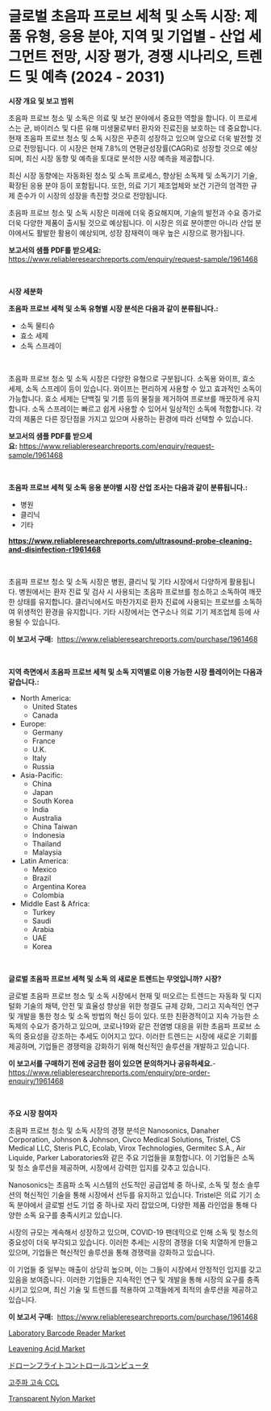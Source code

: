 <p><h1>글로벌 초음파 프로브 세척 및 소독 시장: 제품 유형, 응용 분야, 지역 및 기업별 - 산업 세그먼트 전망, 시장 평가, 경쟁 시나리오, 트렌드 및 예측 (2024 - 2031)</h1></p><p><strong>시장 개요 및 보고 범위</strong></p>
<p><p>초음파 프로브 청소 및 소독은 의료 및 보건 분야에서 중요한 역할을 합니다. 이 프로세스는 균, 바이러스 및 다른 유해 미생물로부터 환자와 진료진을 보호하는 데 중요합니다. 현재 초음파 프로브 청소 및 소독 시장은 꾸준히 성장하고 있으며 앞으로 더욱 발전할 것으로 전망됩니다. 이 시장은 현재 7.8%의 연평균성장률(CAGR)로 성장할 것으로 예상되며, 최신 시장 동향 및 예측을 토대로 분석한 시장 예측을 제공합니다.</p><p>최신 시장 동향에는 자동화된 청소 및 소독 프로세스, 향상된 소독제 및 소독기기 기술, 확장된 응용 분야 등이 포함됩니다. 또한, 의료 기기 제조업체와 보건 기관의 엄격한 규제 준수가 이 시장의 성장을 촉진할 것으로 전망됩니다.</p><p>초음파 프로브 청소 및 소독 시장은 미래에 더욱 중요해지며, 기술의 발전과 수요 증가로 더욱 다양한 제품이 출시될 것으로 예상됩니다. 이 시장은 의료 분야뿐만 아니라 산업 분야에서도 활발한 활용이 예상되며, 성장 잠재력이 매우 높은 시장으로 평가됩니다.</p></p>
<p><strong>보고서의 샘플 PDF를 받으세요:</strong> <a href="https://www.reliableresearchreports.com/enquiry/request-sample/1961468">https://www.reliableresearchreports.com/enquiry/request-sample/1961468</a></p>
<p>&nbsp;</p>
<p><strong>시장 세분화</strong></p>
<p><strong>초음파 프로브 세척 및 소독 유형별 시장 분석은 다음과 같이 분류됩니다.:</strong></p>
<p><ul><li>소독 물티슈</li><li>효소 세제</li><li>소독 스프레이</li></ul></p>
<p>&nbsp;</p>
<p><p>초음파 프로브 청소 및 소독 시장은 다양한 유형으로 구분됩니다. 소독용 와이프, 효소 세제, 소독 스프레이 등이 있습니다. 와이프는 편리하게 사용할 수 있고 효과적인 소독이 가능합니다. 효소 세제는 단백질 및 기름 등의 물질을 제거하여 프로브를 깨끗하게 유지합니다. 소독 스프레이는 빠르고 쉽게 사용할 수 있어서 일상적인 소독에 적합합니다.  각각의 제품은 다른 장단점을 가지고 있으며 사용하는 환경에 따라 선택할 수 있습니다.</p></p>
<p><strong>보고서의 샘플 PDF를 받으세요:</strong>&nbsp;<a href="https://www.reliableresearchreports.com/enquiry/request-sample/1961468">https://www.reliableresearchreports.com/enquiry/request-sample/1961468</a></p>
<p>&nbsp;</p>
<p><strong> 초음파 프로브 세척 및 소독 응용 분야별 시장 산업 조사는 다음과 같이 분류됩니다.:</strong></p>
<p><ul><li>병원</li><li>클리닉</li><li>기타</li></ul></p>
<p><strong><a href="https://www.reliableresearchreports.com/ultrasound-probe-cleaning-and-disinfection-r1961468">https://www.reliableresearchreports.com/ultrasound-probe-cleaning-and-disinfection-r1961468</a></strong></p>
<p>&nbsp;</p>
<p><p>초음파 프로브 청소 및 소독 시장은 병원, 클리닉 및 기타 시장에서 다양하게 활용됩니다. 병원에서는 환자 진료 및 검사 시 사용되는 초음파 프로브를 청소하고 소독하여 깨끗한 상태를 유지합니다. 클리닉에서도 마찬가지로 환자 진료에 사용되는 프로브를 소독하여 위생적인 환경을 유지합니다. 기타 시장에서는 연구소나 의료 기기 제조업체 등에 사용될 수 있습니다.</p></p>
<p><strong>이 보고서 구매:</strong>&nbsp; <a href="https://www.reliableresearchreports.com/purchase/1961468">https://www.reliableresearchreports.com/purchase/1961468</a></p>
<p>&nbsp;</p>
<p><strong>지역 측면에서 초음파 프로브 세척 및 소독 지역별로 이용 가능한 시장 플레이어는 다음과 같습니다.:</strong></p>
<p><ul>
    <li>
        North America:
        <ul>
            <li>United States</li>
            <li>Canada</li>
        </ul>
    </li>
    <li>
        Europe:
        <ul>
            <li>Germany</li>
            <li>France</li>
            <li>U.K.</li>
            <li>Italy</li>
            <li>Russia</li>
        </ul>
    </li>
    <li>
        Asia-Pacific:
        <ul>
            <li>China</li>
            <li>Japan</li>
            <li>South Korea</li>
            <li>India</li>
            <li>Australia</li>
            <li>China Taiwan</li>
            <li>Indonesia</li>
            <li>Thailand</li>
            <li>Malaysia</li>
        </ul>
    </li>
    <li>
        Latin America:
        <ul>
            <li>Mexico</li>
            <li>Brazil</li>
            <li>Argentina Korea</li>
            <li>Colombia</li>
        </ul>
    </li>
    <li>
        Middle East & Africa:
        <ul>
            <li>Turkey</li>
            <li>Saudi</li>
            <li>Arabia</li>
            <li>UAE</li>
            <li>Korea</li>
        </ul>
    </li>
    </ul></p>
<p>&nbsp;</p>
<p><strong>글로벌 초음파 프로브 세척 및 소독 의 새로운 트렌드는 무엇입니까? 시장?</strong></p>
<p><p>글로벌 초음파 프로브 청소 및 소독 시장에서 현재 및 떠오르는 트렌드는 자동화 및 디지털화 기술의 채택, 안전 및 효율성 향상을 위한 청결도 규제 강화, 그리고 지속적인 연구 및 개발을 통한 청소 및 소독 방법의 혁신 등이 있다. 또한 친환경적이고 지속 가능한 소독제의 수요가 증가하고 있으며, 코로나19와 같은 전염병 대응을 위한 초음파 프로브 소독의 중요성을 강조하는 추세도 이어지고 있다. 이러한 트렌드는 시장에 새로운 기회를 제공하며, 기업들은 경쟁력을 강화하기 위해 혁신적인 솔루션을 개발하고 있습니다.</p></p>
<p><strong>이 보고서를 구매하기 전에 궁금한 점이 있으면 문의하거나 공유하세요.</strong>- <a href="https://www.reliableresearchreports.com/enquiry/pre-order-enquiry/1961468">https://www.reliableresearchreports.com/enquiry/pre-order-enquiry/1961468</a></p>
<p>&nbsp;</p>
<p><strong>주요 시장 참여자</strong></p>
<p><p>초음파 프로브 청소 및 소독 시장의 경쟁 분석은 Nanosonics, Danaher Corporation, Johnson & Johnson, Civco Medical Solutions, Tristel, CS Medical LLC, Steris PLC, Ecolab, Virox Technologies, Germitec S.A., Air Liquide, Parker Laboratories와 같은 주요 기업들을 포함합니다. 이 기업들은 소독 및 청소 솔루션을 제공하며, 시장에서 강력한 입지를 갖추고 있습니다.</p><p>Nanosonics는 초음파 소독 시스템의 선도적인 공급업체 중 하나로, 소독 및 청소 솔루션의 혁신적인 기술을 통해 시장에서 선두를 유지하고 있습니다. Tristel은 의료 기기 소독 분야에서 글로벌 선도 기업 중 하나로 자리 잡았으며, 다양한 제품 라인업을 통해 다양한 소독 요구를 충족시키고 있습니다.</p><p>시장의 규모는 계속해서 성장하고 있으며, COVID-19 팬데믹으로 인해 소독 및 청소의 중요성이 더욱 부각되고 있습니다. 이러한 추세는 시장의 경쟁을 더욱 치열하게 만들고 있으며, 기업들은 혁신적인 솔루션을 통해 경쟁력을 강화하고 있습니다.</p><p>이 기업들 중 일부는 매출이 상당히 높으며, 이는 그들이 시장에서 안정적인 입지를 갖고 있음을 보여줍니다. 이러한 기업들은 지속적인 연구 및 개발을 통해 시장의 요구를 충족시키고 있으며, 최신 기술 및 트렌드를 적용하여 고객들에게 최적의 솔루션을 제공하고 있습니다.</p></p>
<p><strong>이 보고서 구매:</strong>&nbsp;&nbsp;<a href="https://www.reliableresearchreports.com/purchase/1961468">https://www.reliableresearchreports.com/purchase/1961468</a></p>
<p><p><a href="https://github.com/LitzyGulgowski2023/Market-Research-Report-List-1/blob/main/laboratory-barcode-reader-market.md">Laboratory Barcode Reader Market</a></p><p><a href="https://issuu.com/reportprime-2/docs/leavening-acid-market-size-2030.pptx">Leavening Acid Market</a></p><p><a href="https://github.com/JanickJohns/Market-Research-Report-List-1/blob/main/2850237123524.md">ドローンフライトコントロールコンピュータ</a></p><p><a href="https://github.com/vsn7qpua81q/Market-Research-Report-List-2/blob/main/3510128122416.md">고주파 고속 CCL</a></p><p><a href="https://github.com/ashepherd82/Market-Research-Report-List-4/blob/main/transparent-nylon-market.md">Transparent Nylon Market</a></p></p>